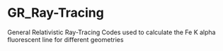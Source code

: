 # GR_Ray-Tracing
General Relativistic Ray-Tracing Codes used to calculate the Fe K alpha fluorescent line for different geometries
